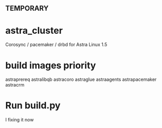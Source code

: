 ## TEMPORARY
# astra_cluster
Corosync / pacemaker / drbd for Astra Linux 1.5 

# build images priority
astraprereq
astralibqb
astracoro
astraglue
astraagents
astrapacemaker
astracrm

# Run build.py
I fixing it now
